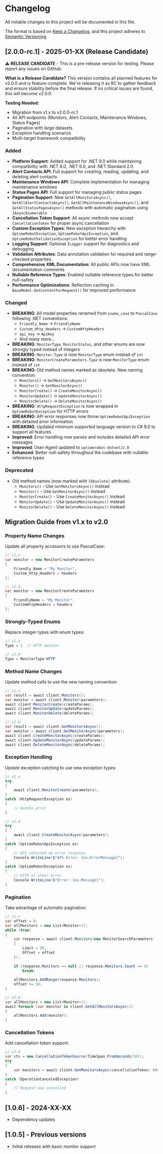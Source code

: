 # Changelog

All notable changes to this project will be documented in this file.

The format is based on [Keep a Changelog](https://keepachangelog.com/en/1.0.0/),
and this project adheres to [Semantic Versioning](https://semver.org/spec/v2.0.0.html).

## [2.0.0-rc.1] - 2025-01-XX (Release Candidate)

⚠️ **RELEASE CANDIDATE** - This is a pre-release version for testing. Please report any issues on GitHub.

**What is a Release Candidate?**
This version contains all planned features for v2.0.0 and is feature-complete. We're releasing it as RC to gather feedback and ensure stability before the final release. If no critical issues are found, this will become v2.0.0.

**Testing Needed:**
- Migration from v1.x to v2.0.0-rc.1
- All API endpoints (Monitors, Alert Contacts, Maintenance Windows, Status Pages)
- Pagination with large datasets
- Exception handling scenarios
- Multi-target framework compatibility

### Added
- **Platform Support**: Added support for .NET 9.0 while maintaining compatibility with .NET 8.0, .NET 6.0, and .NET Standard 2.0
- **Alert Contacts API**: Full support for creating, reading, updating, and deleting alert contacts
- **Maintenance Windows API**: Complete implementation for managing maintenance windows
- **Status Pages API**: Full support for managing public status pages
- **Pagination Support**: New `GetAllMonitorsAsync()`, `GetAllAlertContactsAsync()`, `GetAllMaintenanceWindowsAsync()`, and `GetAllStatusPagesAsync()` methods with automatic pagination using `IAsyncEnumerable`
- **Cancellation Token Support**: All async methods now accept `CancellationToken` for proper async cancellation
- **Custom Exception Types**: New exception hierarchy with `UptimeRobotException`, `UptimeRobotApiException`, and `UptimeRobotValidationException` for better error handling
- **Logging Support**: Optional `ILogger` support for diagnostics and debugging
- **Validation Attributes**: Data annotation validation for required and range-checked properties
- **Comprehensive XML Documentation**: All public APIs now have XML documentation comments
- **Nullable Reference Types**: Enabled nullable reference types for better null-safety
- **Performance Optimizations**: Reflection caching in `BaseModel.GetContentForRequest()` for improved performance

### Changed
- **BREAKING**: All model properties renamed from `snake_case` to `PascalCase` following .NET conventions:
  - `Friendly_Name` → `FriendlyName`
  - `Custom_Http_Headers` → `CustomHttpHeaders`
  - `api_key` → `ApiKey`
  - And many more...
- **BREAKING**: `MonitorType`, `MonitorStatus`, and other enums are now strongly typed instead of integers
- **BREAKING**: `Monitor.Type` is now `MonitorType` enum instead of `int`
- **BREAKING**: `MonitorCreateParameters.Type` is now `MonitorType` enum instead of `int`
- **BREAKING**: Old method names marked as obsolete. New naming convention:
  - `Monitors()` → `GetMonitorsAsync()`
  - `Monitor()` → `GetMonitorAsync()`
  - `MonitorCreate()` → `CreateMonitorAsync()`
  - `MonitorUpdate()` → `UpdateMonitorAsync()`
  - `MonitorDelete()` → `DeleteMonitorAsync()`
- **BREAKING**: `HttpRequestException` is now wrapped in `UptimeRobotException` for HTTP errors
- **BREAKING**: API error responses now throw `UptimeRobotApiException` with detailed error information
- **BREAKING**: Updated minimum supported language version to C# 9.0 to support all features
- **Improved**: Error handling now parses and includes detailed API error messages
- **Improved**: User-Agent updated to `uptimerobot-dotnet/2.0`
- **Enhanced**: Better null-safety throughout the codebase with nullable reference types

### Deprecated
- Old method names (now marked with `[Obsolete]` attribute):
  - `Monitors()` - Use `GetMonitorsAsync()` instead
  - `Monitor()` - Use `GetMonitorAsync()` instead
  - `MonitorCreate()` - Use `CreateMonitorAsync()` instead
  - `MonitorUpdate()` - Use `UpdateMonitorAsync()` instead
  - `MonitorDelete()` - Use `DeleteMonitorAsync()` instead

## Migration Guide from v1.x to v2.0

### Property Name Changes

Update all property accessors to use PascalCase:

```csharp
// v1.x
var monitor = new MonitorCreateParameters
{
    Friendly_Name = "My Monitor",
    Custom_Http_Headers = headers
};

// v2.0
var monitor = new MonitorCreateParameters
{
    FriendlyName = "My Monitor",
    CustomHttpHeaders = headers
};
```

### Strongly-Typed Enums

Replace integer types with enum types:

```csharp
// v1.x
Type = 1  // HTTP monitor

// v2.0
Type = MonitorType.HTTP
```

### Method Name Changes

Update method calls to use the new naming convention:

```csharp
// v1.x
var result = await client.Monitors();
var monitor = await client.Monitor(parameters);
await client.MonitorCreate(createParams);
await client.MonitorUpdate(updateParams);
await client.MonitorDelete(deleteParams);

// v2.0
var result = await client.GetMonitorsAsync();
var monitor = await client.GetMonitorAsync(parameters);
await client.CreateMonitorAsync(createParams);
await client.UpdateMonitorAsync(updateParams);
await client.DeleteMonitorAsync(deleteParams);
```

### Exception Handling

Update exception catching to use new exception types:

```csharp
// v1.x
try
{
    await client.MonitorCreate(parameters);
}
catch (HttpRequestException ex)
{
    // Handle error
}

// v2.0
try
{
    await client.CreateMonitorAsync(parameters);
}
catch (UptimeRobotApiException ex)
{
    // API returned an error response
    Console.WriteLine($"API Error: {ex.ErrorMessage}");
}
catch (UptimeRobotException ex)
{
    // HTTP or other error
    Console.WriteLine($"Error: {ex.Message}");
}
```

### Pagination

Take advantage of automatic pagination:

```csharp
// v1.x
var offset = 0;
var allMonitors = new List<Monitor>();
while (true)
{
    var response = await client.Monitors(new MonitorSearchParameters
    {
        Limit = 50,
        Offset = offset
    });
    
    if (response.Monitors == null || response.Monitors.Count == 0)
        break;
        
    allMonitors.AddRange(response.Monitors);
    offset += 50;
}

// v2.0
var allMonitors = new List<Monitor>();
await foreach (var monitor in client.GetAllMonitorsAsync())
{
    allMonitors.Add(monitor);
}
```

### Cancellation Tokens

Add cancellation token support:

```csharp
// v2.0
var cts = new CancellationTokenSource(TimeSpan.FromSeconds(30));
try
{
    var monitors = await client.GetMonitorsAsync(cancellationToken: cts.Token);
}
catch (OperationCanceledException)
{
    // Request was cancelled
}
```

## [1.0.6] - 2024-XX-XX
- Dependency updates

## [1.0.5] - Previous versions
- Initial releases with basic monitor support

